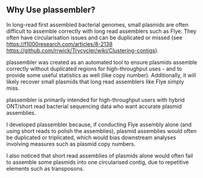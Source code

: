 Why Use plassembler?
---------

In long-read first assembled bacterial genomes, small plasmids are often difficult to assemble correctly with long read assemblers such as Flye. They often have circularisation issues and can be duplicated or missed (see https://f1000research.com/articles/8-2138 https://github.com/rrwick/Trycycler/wiki/Clustering-contigs).

plassembler was created as an automated tool to ensure plasmids assemble correctly without duplicated regions for high-throughput uses - and to provide some useful statistics as well (like copy number). Additionally, it will likely recover small plasmids that long read assemblers like Flye simply miss.

plassembler is primarily intended for high-throughput users with hybrid ONT/short read bacterial sequencing data who want accurate plasmid assemblies.

I developed plassembler because, if conducting Flye assembly alone (and using short reads to polish the assemblies), plasmid assemblies would often be duplicated or triplicated, which would bias downstream analyses involving measures such as plasmid copy numbers.

I also noticed that short read assemblies of plasmids alone would often fail to assemble some plasmids into one circularised contig, due to repetitive elements such as transposons. 
